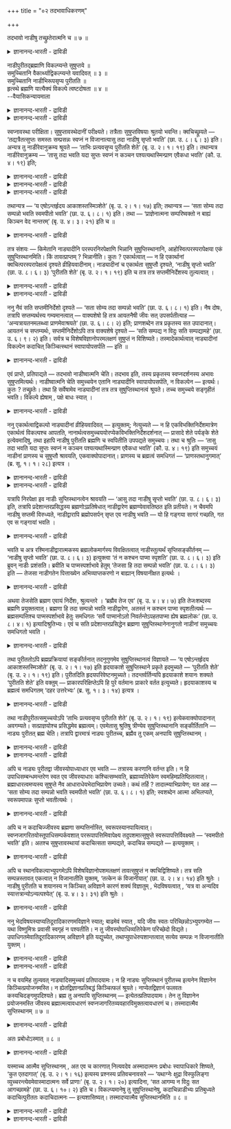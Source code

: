 +++
title = "०२ तदभावाधिकरणम्"

+++

तदभावो नाडीषु तच्छ्रुतेरात्मनि च ॥ ७ ॥  
<details><summary>ज्ञानानन्द-भारती - द्राविडी</summary>

तदबावो नाडीषु तच्च्रुदेरात्मनि स ॥ ७ ॥
</details>

नाडीपुरीतद्ब्रह्माणि विकल्प्यन्ते सुषुप्तये ॥  
समुच्चितानि वैकार्थ्याद्विकल्प्यन्ते यवादिवत् ॥ ३ ॥  
समुच्चितानि नाडीभिरूपसृप्य पुरीतति ॥  
हृत्स्थे ब्रह्मणि यात्यैक्यं विकल्पे त्वष्टदोषता ॥ ४ ॥  
--वैयासिकन्यायमाला

<details><summary>ज्ञानानन्द-भारती - द्राविडी</summary>

सु षुप्तियिऩ् पॊरुट्टु नाडिगळ्, पुरीदत्, पिरह्मम् ऎऩ्ऱु मूऩ्ऱुम् विगल्बिक्कप्पडुगिऩ्ऱऩवा (एदेऩुम् ऒऩ्ऱु ऎऩ्ऱा)? अल्लदु मूऩ्ऱुम् सेर्न्दु ऎऩ्ऱु सॊल्लप्पट्टिरुक् किऱदा? ऒरे उत्तेसत्तै युडैयदाल्, यवम् मुदलियदैप् पोल विगल्बप्पडुगिऩ्ऱऩ।
</details>

<details><summary>ज्ञानानन्द-भारती - द्राविडी</summary>

मूऩ्ऱुम् सेर्न्दुदाऩ् नाडिगळ् वऴियाग पुरीददिऩ् समीबम् पोय्, ह्रुदयत्तिलुळ्ळ पिरह्मत्तिल् ऒऩ्ऱाग आगुम् तऩ्मैयै अडैगिऱदु। विगल्बम् ऎऩ्ऱालो ऎट्टु तोषङ्गळ् एऱ्पडुम्।
</details>

स्वप्नावस्था परीक्षिता। सुषुप्तावस्थेदानीं परीक्ष्यते। तत्रैताः सुषुप्तविषयाः श्रुतयो भवन्ति। क्वचिच्छ्रूयते — ‘तद्यत्रैतत्सुप्तः समस्तः सम्प्रसन्नः स्वप्नं न विजानात्यासु तदा नाडीषु सृप्तो भवति’ (छा. उ. ८। ६। ३) इति। अन्यत्र तु नाडीरेवानुक्रम्य श्रूयते — ‘ताभिः प्रत्यवसृप्य पुरीतति शेते’ (बृ. उ. २। १। १९) इति। तथान्यत्र नाडीरेवानुक्रम्य — ‘तासु तदा भवति यदा सुप्तः स्वप्नं न कञ्चन पश्यत्यथास्मिन्प्राण एवैकधा भवति’ (कौ. उ. ४। १९) इति;

<details><summary>ज्ञानानन्द-भारती - द्राविडी</summary>

(जीवऩ् सुषुप्ति कालत्तिल् नाडिगळिल् सॆल्गिऱाऩ्, पुरीदत्तिल् तूङ्गुगिऱाऩ्, पिरह्मत्तिल् तूङ्गुगिऱाऩ् ऎऩ्ऱु सुरुदिगळ् नाडि पुरीदत्, पिरह्मम् इम्मूऩ्ऱैयुम् सुषुप्ति स्ताऩमाग कूऱुगिऱदु। इम्मूऩ्ऱु स्ताऩङ्गळिल् विगल्बमा अल्लदु समुच्चयमा। अदावदु इम्मूऩ्ऱिल् एदावदु ऒरु इडत्तिल् सुषुप्तिया अल्लदु नाडि वऴियाग पुरीदत्तिल् सॆऩ्ऱु अङ्गु पिरह्मत्तिल् सुषुप्तिया ऎऩ्ऱु सन्देहम्। ‘व्रीहियाल् यागम् सॆय्य वेण्डुम्। यवत्ताल् यागम् सॆय्य वेण्डुम्' ऎऩ्ऱ विदिगळिल् व्रीहि, यवम् इरण्डुक्कुम् ऒरे पुरोडासम् पिरयोजऩमाग इरुप्पदाल् व्रीहियिऩालो अल्लदु यवत्तालो यागम् सॆय्य वेण्डुम् ऎऩ्ऱु विगल्बम् सॊल्वदु पोल् इङ्गुम् सुषुप्ति ऎऩ्ऱ ऒरे पिरयोजऩमिरुप्पदाल् विगल्बम्। इम्मूऩ्ऱिल् एदावदु ऒऩ्ऱिल् अदावदु ऒरु समयम् नाडियिलुम् मऱ्ऱॊरु समयम् पुरीदत्तिलुम्, वेऱॊरु समयम् पिरह्मत्तिलुम् जीवऩ् तूङ्गुगिऱाऩ् ऎऩ्ऱु पूर्वबक्षम्।
</details>

<details><summary>ज्ञानानन्द-भारती - द्राविडी</summary>

मूऩ्ऱु स्ताऩङ्गळुक्कुम् ऒरे पिरयोजऩम् इल्लै। कण् मुदलियवऱ्ऱिल् सञ्जरिक्कुम् जीवऩ् हिरुदयत्तिलुळ्ळ पिरह्मत्तैयडैवदऱ्कु वऴि नाडि, पुरीदत् हिरुदयत्तै सुऱ्ऱियिरुप्पदु त्वारम् वऴियाग माडिक्कुच् चॆऩ्ऱु अङ्गे कट्टिलिल्बडुत्तुत् तूङ्गुवदुबोल् नाडि वऴियाग पुरीदत्तुक्कुच् चॆऩ्ऱु अङ्गे पिरह्मत्तिल् तूङ्गुगिऱाऩ्। आगवे पलऩ् वॆव्वेऱाग इरुप्पदाल् इङ्गु विगल्बम् इल्लै। जीवऩुक्कु सुषुप्ति पिरह्मत्तिल् ताऩ् अदऱ्कु उबगारगमाग इरुप्पदाल् समुच्चयम् प्रह्मत्तिल् सुषुप्ति ऎऩ्ऱु सॊऩ्ऩालुम् कट्टिलिल् मऩिदऩ् तूङ्गुवदु पोल् जीवऩुक्कुम्, पिरह्मत्तिऱ्कुम् आदारम् आदेयम् ऎऩ्ऱवेऱ्ऱुमै किडैयादु। अन्दक् करणम् ऎऩ्ऱ उबादि सम्बन्दमिल्लाददाल् सुषुप्तियिल् जीवऩ् पिरह्मत्तुडऩ् ऒऩ्ऱागक् कलन्दु विडुगिऱाऩ्)।
</details>

<details><summary>ज्ञानानन्द-भारती - द्राविडी</summary>

स्वप्ऩ अवस्तै विसारिक्कप्पट्टदु ; इप्पॊऴुदु सुषुप्ति अवस्तै विसारिक्कप्पडुगिऱदु। अङ्गु सुषुप्ति विषयमाग इन्द सुरुदिगळ् इरुक्किऩ्ऱऩ:- ओरिडत्तिल् “अप्पॊऴुदु ऎङ्गे इव्विदम् तूङ्गुगिऱवऩाय्, अडङ्गिऩवऩाय्, नऩ्गु तॆळिवडैन्दवऩाय् स्वप्ऩत्तै अऱिवदिल्लैयो, अप्पॊऴुदु इन्द नाडिगळिल् नुऴैन्दवऩाग इरुक्किऱाऩ्" (सान्।VIII;६-३) ऎऩ्ऱु सॊल्लप्पडुगिऱदु। वेऱिडत्तिलो नाडिगळैये आरम्बित्तु "अवैगळ् वऴियाय् पोय् पुरीदत्तिल् तूङ्गुगिऱाऩ्" (पिरुहत्।II;१-१९) ऎऩ्ऱु सॊल्लप्पडुगिऱदु। अप्पडिये इऩ्ऩॊरु इडत्तिल् नाडिगळैये आरम्बित्तु “ऎप्पॊऴुदु तूङ्गुगिऱवऩ् ऎन्द स्वप्ऩत्तैयुम् पार्प्पदिल्लैयो, अप्पॊऴुदु अन्द नाडिगळिल् इरुक्किऱाऩ्, पिऱगु इन्द पिराणऩिलेये ऒऩ्ऱाग आगिविडुगिऱाऩ्” (कौषीदगी। IV;१९) ऎऩ्ऱु।
</details>

तथान्यत्र — ‘य एषोऽन्तर्हृदय आकाशस्तस्मिञ्शेते’ (बृ. उ. २। १। १७) इति; तथान्यत्र — ‘सता सोम्य तदा सम्पन्नो भवति स्वमपीतो भवति’ (छा. उ. ६। ८। १) इति। तथा — ‘प्राज्ञेनात्मना सम्परिष्वक्तो न बाह्यं किञ्चन वेद नान्तरम्’ (बृ. उ. ४। ३। २१) इति च ॥

<details><summary>ज्ञानानन्द-भारती - द्राविडी</summary>

अप्पडिये वेऱिडत्तिल् "ह्रुदयत्तिऱ्कुळ् इन्द आगासम् ऎदुवो, अदिल् तूङ्गुगिऱाऩ्” (पिरुहत्।II;१-१७) ऎऩ्ऱु अप्पडिये वेऱिडत्तिल् "हे सोम्य, अप्पॊऴुदु सत्वस्तुवुडऩ् र्न्दुविडुगिऱाऩ्; तऩ्ऩै अडैन्दवऩाग आगिऱाऩ्" (सान्।VI-८-१) ऎऩ्ऱु; पिराक्ञऩाऩ आत्माविऩाल् नऩ्गु आलिङ्गऩम् सॆय्यप्पट्टवऩाग वॆळियिल् उळ्ळ ऎदैयुम् अऱिवदिल्लै। उळ्ळेयुळ्ळदैयुम्, अऱिवदिल्लै। (पिरुहत्।IV;३-२१)ऎऩ्ऱुम्।
</details>

तत्र संशयः — किमेतानि नाड्यादीनि परस्परनिरपेक्षाणि भिन्नानि सुषुप्तिस्थानानि, आहोस्वित्परस्परापेक्षया एकं सुषुप्तिस्थानमिति। किं तावत्प्राप्तम् ? भिन्नानीति। कुतः ? एकार्थत्वात् — न हि एकार्थानां क्वचित्परस्परापेक्षत्वं दृश्यते व्रीहियवादीनाम्। नाड्यादीनां च एकार्थता सुषुप्तौ दृश्यते, ‘नाडीषु सृप्तो भवति’ (छा. उ. ८। ६। ३) ‘पुरीतति शेते’ (बृ. उ. २। १। १९) इति च तत्र तत्र सप्तमीनिर्देशस्य तुल्यत्वात् ।

<details><summary>ज्ञानानन्द-भारती - द्राविडी</summary>

अङ्गु इन्द नाडि मुदलियवैगळ् ऒऩ्ऱुक् कॊऩ्ऱु अबेक्षैयिल्लामल् वॆव्वेऱाऩ सुषुप्ति स्ताऩङ्गळा? अल्लदु ऒऩ्ऱुक्कॊऩ्ऱु अबेक्षै युडऩ् ऒरे सुषुप्ति स्ताऩमा? ऎऩ्ऱु सन्देहम्।
</details>

<details><summary>ज्ञानानन्द-भारती - द्राविडी</summary>

पूर्वबक्षम्: ऎदु नियायम्? वॆव्वेऱु ऎऩ्ऱु एऩ्? ऒरे पिरयोजऩमुळ्ळदाग इरुप्पदाल्। ऒरे पिरयोजऩमुळ्ळ नॆल्, यवम् मुदलियवैगळुक्कु ऒऩ्ऱुक्कॊऩ्ऱु अबेक्षिक्कुम् तऩ्मै ऎङ्गुमे काणप्पडुवदिल्लै। नाडि मुदलियवैगळुक्कु ऒरे पिरयोजऩमुळ्ळ तऩ्मै सुषुप्तियिल् काण्गिऱदु। “नाडिगळिल् नुऴैन्दवऩाग इरुक्किऱाऩ्" (सान्।VIII;६-३)। "पुरीदत्तिल् तूङ्गुगिऱाऩ्” (पिरुहत्।II;१-१९) ऎऩ्ऱु अङ्गङ्गु एऴाम् वेऱ्ऱुमैयाल् कुऱिप्पिडुवदु समाऩमायिरुप्पदाल्।
</details>

ननु नैवं सति सप्तमीनिर्देशो दृश्यते — ‘सता सोम्य तदा सम्पन्नो भवति’ (छा. उ. ६। ८। १) इति। नैष दोषः, तत्रापि सप्तम्यर्थस्य गम्यमानत्वात् — वाक्यशेषो हि तत्र आयतनैषी जीवः सत् उपसर्पतीत्याह — ‘अन्यत्रायतनमलब्ध्वा प्राणमेवाश्रयते’ (छा. उ. ६। ८। २) इति; प्राणशब्देन तत्र प्रकृतस्य सत उपादानात्। आयतनं च सप्तम्यर्थः, सप्तमीनिर्देशोऽपि तत्र वाक्यशेषे दृश्यते — ‘सति सम्पद्य न विदुः सति सम्पद्यामहे’ (छा. उ. ६। ९। २) इति। सर्वत्र च विशेषविज्ञानोपरमलक्षणं सुषुप्तं न विशिष्यते। तस्मादेकार्थत्वात् नाड्यादीनां विकल्पेन कदाचित् किञ्चित्स्थानं स्वापायोपसर्पति — इति ॥

<details><summary>ज्ञानानन्द-भारती - द्राविडी</summary>

"हे सोम्य, अप्पॊऴुदु सत्वस्तुवुडऩ् सेर्न्दवऩाग आगिऱाऩ्" (सान्।VI;८-१) ऎऩ्ऱु सत्वस् तुविल् इदु पोल एऴाम् वेऱ्ऱुमैयाल् कुऱिप्पिडुवदु काणविल्लैये (अङ्गु मूऩ्ऱावदु वेऱ्ऱुमैयि रुप्पदाल्) यॆऩ्ऱाल्, इदु तोषमिल्लै। अङ्गेयुम् कूड एऴाम् वेऱ्ऱुमैयिऩ् अर्त्तम् अऱियप्पडुवदाल्, अङ्गे पिऩ्वाक्कियम् जीवऩ् इरुक्क इडम् विरुम्बिक्कॊण्डु सत् वस्तुविडम् पोगिऱाऩ् ऎऩ्ऱु सॊल्गिऱदु। 'वेऱु ऎङ्गेयुम् इरुक्क इडम् अगप्पडामल् पिराणऩैये पोय् अडैगिऱाऩ्' ऎऩ्ऱु पिराणऩ् ऎऩ्ऱ सप्तत्तिऩाल् पिरगिरुदमाऩ सत् वस्तुवै अङ्गे सॊल्वदाल्; इरुक्क इडम् ऎऩ्बदु एऴाम् वेऱ्ऱुमै यिऩ् अर्त्तम्। अङ्गे पिऩ्वाक्कियत्तिल् एऴाम् वेऱ्ऱु मैयाल् कुऱिप्पिडप्पडुवदुम् काणप्पडुगिऱदु। 'सत्वस् तुविल् सेर्न्दु, सत्वस्तुविल् सेर्न्दिरुक्किऱोम् ऎऩ्ऱु अऱिवदिल्लै' (सान्।VI;९-२) ऎऩ्ऱु। ऎल्लाविडत्तिलुम् विसेष अऱिवु इल्लामऱ् पोगिऱदाऩ लक्षणमुळ्ळ सुषुप्ति वित्यासप्पडुवदिल्लै। आगैयाल् ऒरे पिरयोजऩमुळ्ळदाल्, नाडि मुदलियवैगळुक्कुळ् विगल्बमाग ऒव्वॊरु समयम् ऒव्वॊरु स्ताऩत्तै तूक्कत्तिऱ्काग अडैगिऱाऩ्, ऎऩ्ऱु।
</details>

एवं प्राप्ते, प्रतिपाद्यते — तदभावो नाडीष्वात्मनि चेति। तदभाव इति, तस्य प्रकृतस्य स्वप्नदर्शनस्य अभावः सुषुप्तमित्यर्थः। नाडीष्वात्मनि चेति समुच्चयेन एतानि नाड्यादीनि स्वापायोपसर्पति, न विकल्पेन — इत्यर्थः। कुतः ? तच्छ्रुतेः। तथा हि सर्वेषामेव नाड्यादीनां तत्र तत्र सुषुप्तिस्थानत्वं श्रूयते। तच्च समुच्चये सङ्गृहीतं भवति। विकल्पे ह्येषाम् , पक्षे बाधः स्यात् ।

<details><summary>ज्ञानानन्द-भारती - द्राविडी</summary>

सित्तान्दम्: इप्पडि वरुम् पोदु सॊल्लप् पडुगिऱदु। "अदऩ् इल्लामै नाडिगळिलुम् आत्माविलुम्” ऎऩ्ऱु। “अदऩ् इल्लामै” ऎऩ्बदु “अदऩ्” पिरगिरु तमाऩ स्वप्ऩ तर्सत्तिऩ्, इल्लामै, नल्ल तूक्कम् ऎऩ्ऱु अर्त्तम्। "नाडिगळिलुम्, आत्माविलुम्” ऎऩ्ऱु समुच्चयमाग इन्द नाडि मुदलाऩवैगळै तूक्कत् तिऱ्काग अडैगिऱाऩ्। विगल्बमाग इल्लै ऎऩ्ऱु अर्त्तम्। एऩ्? “अप्पडि सॊल्लियिरुप्पदाल्”, अप्पडि नाडि मुदलिय ऎल्लावऱ्ऱिऱ्कुमे अङ्गङ्गे सुषुप्ति स्ताऩमायिरुक्कुम् तऩ्मै सॊल्लप्पडुगिऱदु। समुच्चय पक्षत्तिल् अदु सेर्त्तुक्कॊण्डदाग आगुम्। विगल्बम् ऎऩ्ऱाल् इवैगळुक्कु सिल समयम् पादम् एऱ्पडुम्।
</details>

ननु एकार्थत्वाद्विकल्पो नाड्यादीनां व्रीहियवादिवत् — इत्युक्तम्; नेत्युच्यते — न हि एकविभक्तिनिर्देशमात्रेण एकार्थत्वं विकल्पश्च आपतति, नानार्थत्वसमुच्चययोरप्येकविभक्तिनिर्देशदर्शनात् — प्रासादे शेते पर्यङ्के शेते इत्येवमादिषु, तथा इहापि नाडीषु पुरीतति ब्रह्मणि च स्वपितीति उपपद्यते समुच्चयः। तथा च श्रुतिः — ‘तासु तदा भवति यदा सुप्तः स्वप्नं न कञ्चन पश्यत्यथास्मिन्प्राण एवैकधा भवति’ (कौ. उ. ४। १९) इति समुच्चयं नाडीनां प्राणस्य च सुषुप्तौ श्रावयति, एकवाक्योपादानात्। प्राणस्य च ब्रह्मत्वं समधिगतं — ‘प्राणस्तथानुगमात्’ (ब्र. सू. १। १। २८) इत्यत्र ।

<details><summary>ज्ञानानन्द-भारती - द्राविडी</summary>

ऒरे पिरयोजऩमुळ्ळदायिरुप्पदाल् नॆल्, यवम् मुदलियवैबोल, नाडि मुदलियवैगळुक्कु विगल्बम् ऎऩ्ऱु सॊल्लप्पट्टदेयॆऩ्ऱाल्, सरियल्ल ऎऩ्ऱु सॊल्लप्पडुगिऱदु। ऒरे वेऱ्ऱुमैयै कुऱिप्पिट्टिरुप्पदु मात्तिरत्तिऩाल् ऒरे पिरयोजऩमुळ्ळ तऩ्मैयुम् विगल्बमुम् एऱ्पडादु। पलविद पिरयोजऩमुळ्ळ तऩ्मै, समुच्चयम् इवैगळुक्कुम्गूड ऒरे वेऱ्ऱुमैयाल् कुऱिप्पिडुवदु काण्बदाल्, माळिगैगळिल् तूङ्गुगिऱाऩ्, कट्टिलिल् तूङ्गुगिऱाऩ् ऎऩ्बदु मुदलाऩवैगळिल्।
</details>

<details><summary>ज्ञानानन्द-भारती - द्राविडी</summary>

अदेमादिरि इङ्गेयुम् नाडिगळिलुम्, पुरीदत्तिलुम्, पिरह्मत्तिलुम्, तूङ्गुगिऱाऩ् ऎऩ्ऱु इव्विदम् समुच्चयम् (सेर्प्पदु) पॊरुत्तमागुम्। अप्पडि सुरुदियुम् "तूङ्गुगिऱवऩ् ऎप्पॊऴुदु ऎन्द स्वप्ऩत्तैयुम् पार्क्कविल्लैयो, अप्पॊऴुदु अवैगळिल् इरुक्कि ऱाऩ्। पिऱगु इन्द पिराणऩिडत्तिलेये ऒऩ्ऱाग आगिविडुगिऱाऩ्” (कौषीदगी।IV;१९) ऎऩ्ऱु सुषुप् तियिल् नाडिगळुक्कुम् पिराणऩुक्कुम् समुच्चयत्तैच् चॊल्गिऱदु, ऒरे वाक्कियत्तिल् सॊल्लियिरुप्पदाल्, पिराणऩ् ऎऩ्बदऱ्कु पिरह्मत्तऩ्मै। ‘पिराणऩ् अव्विदम् तुडर्न्दिरुप्पदाल्' - (I-१-२८) ऎऩ्ऱ पिरह्म सूत्रत्तिल् अऱियप्पट्टिरुक्किऱदु।
</details>

यत्रापि निरपेक्षा इव नाडीः सुप्तिस्थानत्वेन श्रावयति — ‘आसु तदा नाडीषु सृप्तो भवति’ (छा. उ. ८। ६। ३) इति, तत्रापि प्रदेशान्तरप्रसिद्धस्य ब्रह्मणोऽप्रतिषेधात् नाडीद्वारेण ब्रह्मण्येवावतिष्ठत इति प्रतीयते। न चैवमपि नाडीषु सप्तमी विरुध्यते, नाडीद्वारापि ब्रह्मोपसर्पन् सृप्त एव नाडीषु भवति — यो हि गङ्गया सागरं गच्छति, गत एव स गङ्गायां भवति ।

<details><summary>ज्ञानानन्द-भारती - द्राविडी</summary>

ऎङ्गे वेऱॊऩ्ऱैयुम् अबेक्षिक्कामल् पोल नाडिगळै सुषुप्ति स्ताऩमाग सॊल्गिऱदो, “अप्पॊऴुदु इन्द नाडिगळिल् नुऴैन्दवऩाग इरुक्किऱाऩ्" (सान्।VIII;६-३) ऎऩ्ऱु, अङ्गेयुम्गूड, मऱ्ऱ विडत्तिल् पिरसित्तमायुळ्ळ पिरह्मत्तै मऱुक्काद तिऩाल्, नाडी वऴियागवे पिरह्मत्तिलेये तङ्गुगिऱाऩ् ऎऩ्ऱु तॆरिगिऱदु। अप्पडियिरुन्दालुम् नाडि विषयत्तिल् उळ्ळ एऴाम् वेऱ्ऱुमै विरोदप्पडादु। नाडि वऴियाग पिरह्मत्तिऩिडम् पोगिऱवऩुम् नाडिगळिल् पोऩवऩा कवे इरुक्किऱाऩ्। ऎवऩ् कङ्गै वऴियाग समुत्तिरम् सॆल्लुगिऱाऩो, अवऩ् कङ्गैयिलुम् पोऩवऩ्दाऩे?
</details>

भवति च अत्र रश्मिनाडीद्वारात्मकस्य ब्रह्मलोकमार्गस्य विवक्षितत्वात् नाडीस्तुत्यर्थं सृप्तिसङ्कीर्तनम् — ‘नाडीषु सृप्तो भवति’ (छा. उ. ८। ६। ३) इत्युक्त्वा ‘तं न कश्चन पाप्मा स्पृशति’ (छा. उ. ८। ६। ३) इति ब्रुवन् नाडीः प्रशंसति। ब्रवीति च पाप्मस्पर्शाभावे हेतुम् ‘तेजसा हि तदा सम्पन्नो भवति’ (छा. उ. ८। ६। ३) इति — तेजसा नाडीगतेन पित्ताख्येन अभिव्याप्तकरणो न बाह्यान् विषयानीक्षत इत्यर्थः ।

<details><summary>ज्ञानानन्द-भारती - द्राविडी</summary>

मेलुम्, किरणम् नाडि वऴियायुळ्ळ पिरह्मलोगम् पोगुम् वऴियै सॊल्ल उत्तेसमाऩदिऩाल्, नाडियै स्तुदि सॆय्वदऱ्काग अङ्गु पोवदु सॊल्लप्पडुगिऱदु। “नाडिगळिल् पोगिऱवऩाग इरुक्किऱाऩ्" (सान्।VIII;६-३) ऎऩ्ऱु सॊल्लिविट्टु "अवऩै ऒरुविद पाबमुम् तीण्डादु" (सान्।VIII;६-३) ऎऩ्ऱु सॊल्लि नाडिगळै स्तुदिक्किऱदु। पाबम् तीण्डाददऱ्कुक् कारणत्तैयुम् सॊल्गिऱदु। “अप्पॊऴुदु तेजस्सुडऩ् सेर्न्दल्लवा इरुक्किऱाऩ्" (सान्।VIII;६-३) ऎऩ्ऱु, नाडियिलुळ्ळ पित्तम् ऎऩ्ऱ पॆयरुडैय तेजसिऩाल् वियाबिक्कप्पट्ट इन्दिरियङ्गळैयुडैयवऩाय् वॆळियिल् उळ्ळ विषयङ्गळै पार्प्पदिल्लै ऎऩ्ऱु अर्त्तम्।
</details>

अथवा तेजसेति ब्रह्मण एवायं निर्देशः, श्रुत्यन्तरे । ‘ब्रह्मैव तेज एव’ (बृ. उ. ४। ४। ७) इति तेजःशब्दस्य ब्रह्मणि प्रयुक्तत्वात्। ब्रह्मणा हि तदा सम्पन्नो भवति नाडीद्वारेण, अतस्तं न कश्चन पाप्मा स्पृशतीत्यर्थः — ब्रह्मसम्पत्तिश्च पाप्मस्पर्शाभावे हेतुः समधिगतः ‘सर्वे पाप्मानोऽतो निवर्तन्तेऽपहतपाप्मा ह्येष ब्रह्मलोकः’ (छा. उ. ८। ४। १) इत्यादिश्रुतिभ्यः। एवं च सति प्रदेशान्तरप्रसिद्धेन ब्रह्मणा सुषुप्तिस्थानेनानुगतो नाडीनां समुच्चयः समधिगतो भवति ।

<details><summary>ज्ञानानन्द-भारती - द्राविडी</summary>

अल्लदु, तेजसुडऩ् ऎऩ्बदु पिरह्मत्तैये कुऱिप्पदागुम्, वेऱु सुरुदियिल् "पिरह्ममे तेजस्से” (पिरुहत्।IV;४-७) ऎऩ्ऱु तेजस् ऎऩ्ऱ सप्तम् पिरह् मत्तिल् पिरयोगम् सॆय्यप्पट्टिरुप्पदाल्। अप्पॊऴुदु नाडीवऴियाग पिरह्मत्तुडऩ् अल्लवा सेर्न्दिरुक्किऱाऩ्; आगैयाल् अवऩै ऎन्द पाबमुम् तॊडादु ऎऩ्ऱु अर्त्तम्। पिरह्मत्तुडऩ् सेरुवदो, पाबम् तॊडरामलि रुप्पदऱ्कु कारणम् ऎऩ्ऱु अऱियप्पट्टदे, “ऎल्ला पाबङ्गळुम् इवऩिडमिरुन्दु विलगिविडुगिऩ्ऱऩ। इवऩ् पाबमऱ्ऱ पिरह्ममागिऱ लोगमल्लवा?” (सान्।VIII;४-२) ऎऩ्बदु मुदलाऩ सुरुदिगळिलिरुन्दु इव्विदमिरुप्पदाल् वेऱु इडत्तिल् पिरसित्तमायुळ्ळ सुषुप्ति स्ताऩमाऩ पिरह्मत्तुडऩ् सेर्न्दु नाडिगळुक्कु समुच्चयम् अऱियप्पट्टदाग आगिऱदु।
</details>

तथा पुरीततोऽपि ब्रह्मप्रक्रियायां सङ्कीर्तनात् तदनुगुणमेव सुषुप्तिस्थानत्वं विज्ञायते — ‘य एषोऽन्तर्हृदय आकाशस्तस्मिञ्शेते’ (बृ. उ. २। १। १७) इति हृदयाकाशे सुषुप्तिस्थाने प्रकृते इदमुच्यते — ‘पुरीतति शेते’ (बृ. उ. २। १। १९) इति। पुरीतदिति हृदयपरिवेष्टनमुच्यते। तदन्तर्वर्तिन्यपि हृदयाकाशे शयानः शक्यते ‘पुरीतति शेते’ इति वक्तुम् — प्राकारपरिक्षिप्तेऽपि हि पुरे वर्तमानः प्राकारे वर्तत इत्युच्यते। हृदयाकाशस्य च ब्रह्मत्वं समधिगतम् ‘दहर उत्तरेभ्यः’ (ब्र. सू. १। ३। १४) इत्यत्र ।

<details><summary>ज्ञानानन्द-भारती - द्राविडी</summary>

अव्विदमे पुरीदत्तिऱ्कुम् पिरह्म पिरगरणत्तिल् सॊल्लुवदिरुप्पदिऩाल् अदऱ्कु अणुगुणमागवे सुषुप्ति स्ताऩत्तऩ्मै अऱियप्पडुगिऱदु। “ह्रुदयत् तिऱ्कुळ् इन्द आगासम् ऎदुवो, अदिल् तूङ्गुगिऱाऩ्” (पिरुहत्।II;१-१७)ऎऩ्ऱु ह्रुदयागासमागिऱ, सुषुप्तिस् ताऩम् पिरगिरुदमायिरुक्कैयिल् "पुरीदत्तिल् तूङ्गुगि ऱाऩ्” (पिरुहत्।II;१-१९) ऎऩ्ऱ इदु सॊल्लप्पडुगिऱदु। “पुरीदत्” ऎऩ्बदु ह्रुदयत्तै सुऱ्ऱियिरुप्पदु। अदऱ्कुळ् इरुक्कुम् ह्रुदयागासत्तिल् तूङ्गुबवऩुम्, पुरीदत्तिल् तूङ्गुगिऱाऩ् ऎऩ्ऱु सॊल्लमुडियुम्; मदिळाल् सूऴप्पट्ट पट्टणत्तिल् इरुप्पवऩुम् मदिळिऱ्कुळ् इरुक्किऱाऩ् ऎऩ्ऱु सॊल्ललाम्। ह्रुदयागासत्तिऱ्कु पिरह्ममायि रुक्कुम् तऩ्मै "सिऱियदु, मेल् वाक्कियङ्गळाल्” (सूत्रम्I;३-१४) ऎऩ्ऱ विडत्तिल् अऱियप्पट्टदु।
</details>

तथा नाडीपुरीतत्समुच्चयोऽपि ‘ताभिः प्रत्यवसृप्य पुरीतति शेते’ (बृ. उ. २। १। १९) इत्येकवाक्योपादानात् अवगम्यते। सत्प्राज्ञयोश्च प्रसिद्धमेव ब्रह्मत्वम्। एवमेतासु श्रुतिषु त्रीण्येव सुषुप्तिस्थानानि सङ्कीर्तितानि — नाड्यः पुरीतत् ब्रह्म चेति। तत्रापि द्वारमात्रं नाड्यः पुरीतच्च, ब्रह्मैव तु एकम् अनपायि सुषुप्तिस्थानम् ।

<details><summary>ज्ञानानन्द-भारती - द्राविडी</summary>

अप्पडिये नाडिगळुक्कुम्, पुरीदत्तिऱ्कुम् समुच्च यमुम् "अवैगळ् वऴियाय् पोय् पुरीदत्तिल् तूङ्गु किऱाऩ्" (पिरुहत्।II;१-१९) ऎऩ्ऱु ऒरे वाक्कियत्तिल् सॊल्लियिरुप्पदाल् तॆरिगिऱदु। सत्वस्तु, पिराक्ञऩ्, इवर्गळुक्कु पिरह्मत्तऩ्मै पिरसित्तमे।
</details>

<details><summary>ज्ञानानन्द-भारती - द्राविडी</summary>

इव्विदम् इन्द सुरुदिगळिल् नाडिगळ्, पुरीदत्, पिरह्मम् ऎऩ्ऱु मूऩ्ऱु सुषुप्ति स्ताऩङ्गळ् ताऩ् सॊल्लप्पट्टिरुक्किऩ्ऱऩ। अवैगळिलुम्, नाडिगळुम् पुरीदत्तुम् वऴिमात्तिरमेयागुम्, पिरह्मम् ऒऩ्ऱु ताऩ् सुषुप्ति स्ताऩम्।
</details>

अपि च नाड्यः पुरीतद्वा जीवस्योपाध्याधार एव भवति — तत्रास्य करणानि वर्तन्त इति। न हि उपाधिसम्बन्धमन्तरेण स्वत एव जीवस्याधारः कश्चित्सम्भवति, ब्रह्माव्यतिरेकेण स्वमहिमप्रतिष्ठितत्वात्। ब्रह्माधारत्वमप्यस्य सुषुप्ते नैव आधाराधेयभेदाभिप्रायेण उच्यते। कथं तर्हि ? तादात्म्याभिप्रायेण; यत आह — ‘सता सोम्य तदा सम्पन्नो भवति स्वमपीतो भवति’ (छा. उ. ६। ८। १) इति; स्वशब्देन आत्मा अभिलप्यते, स्वरूपमापन्नः सुप्तो भवतीत्यर्थः ।

<details><summary>ज्ञानानन्द-भारती - द्राविडी</summary>

मेलुम्, नाडिगळो, पुरीदत्तो जीवऩुडैय उबादिगळुक्कुत्ताऩ् आदारमाग इरुक्कुम्, इवऩुडैय इन्दिरियङ्गळ् अवैगळिल् इरुक्किऩ्ऱऩ ऎऩ्ऱ कारणत्तिऩाल्। उबादिगळिऩ् सम्बन्दमऩ्ऩियिल् ताऩागवे जीवऩुक्कु आदारमाग ऎदुवुम् सम्बविक्कादु। पिरह्मत्तैत् तविर वेऱिल्लाददिऩाल तऩ् महिमैयिलेये पिरदिष्टिदऩायिरुप्पदाल्। इवऩुक्कु सुषुप्तियिल् पिरह्मत्तै आदारमायुडैय तऩ्मै ऎऩ्बदुम् आदारम् आदेयम् ऎऩ्ऱ वेऱुबाडु अबिप्पिरायत्तिल् सॊल्लप्पडविल्लै। ऎप्पडि ऎऩ्ऱाल्, तादात्म्यम्, इरण्डुम् ऒऩ्ऱु ऎऩ्ऱ अबिप्पिरायत्तिऩाल् सॊल्लप्पडुगिऱदु। एऩॆऩ्ऱाल् "हे सोम्य, अप्पॊऴुदु सत्वस्तुवुडऩ् सेर्न्दवऩाग आगिऱाऩ्। तऩ्ऩै अडैन्दवऩाग आगिऱाऩ्" (सान्।VI;८-१) ऎऩ्ऱु सॊल्गिऱदु। "ताऩ्" ऎऩ्ऱ सप्तत्तिऩाल् आत्मावे सॊल्लप्पडुगिऱदु। तूङ्गुगिऱवऩ् तऩ् स्वरूबत्तैय टैन्दवऩाग आगिऱाऩ् ऎऩ्ऱु अर्त्तम्।
</details>

अपि च न कदाचिज्जीवस्य ब्रह्मणा सम्पत्तिर्नास्ति, स्वरूपस्यानपायित्वात्। स्वप्नजागरितयोस्तूपाधिसम्पर्कवशात् पररूपापत्तिमिवापेक्ष्य तदुपशमात्सुषुप्ते स्वरूपापत्तिर्विवक्ष्यते — ‘स्वमपीतो भवति’ इति। अतश्च सुषुप्तावस्थायां कदाचित्सता सम्पद्यते, कदाचिन्न सम्पद्यते — इत्ययुक्तम् ।

<details><summary>ज्ञानानन्द-भारती - द्राविडी</summary>

तविरवुम्, स्वरूबम् विलगाद तऩ्मैयुळ्ळदाल्, जीवऩुक्कु पिरह्मत्तोडु सेर्क्कै ऒरु समयमुमिल् लामल् इल्लै। स्वप्ऩत्तिलुम् जागिरत्तिलुमो, उबादिगळुडैय सम्बन्दम् कारणमाग वेऱु रूबत्तै अडैवदुबोल् इरुप्पदै अबेक्षित्तु सुषुप्तियिल् अवैगळ् अडङ्गिविडुवदाल् स्वरूबत्तै अडैवदाग सॊल्लप्पडुगिऱदु। आगैयालुम् सुषुप्ति अवस्तै यिल् सिल समयम् सत्वस्तुवुडऩ् ऒऩ्ऱागिऱाऩ्; सिल समयङ्गळिल् ऒऩ्ऱावदिल्लैयॆऩ्बदु युक्तमागादु।
</details>

अपि च स्थानविकल्पाभ्युपगमेऽपि विशेषविज्ञानोपशमलक्षणं तावत्सुषुप्तं न क्वचिद्विशिष्यते। तत्र सति सम्पन्नस्तावत् एकत्वात् न विजानातीति युक्तम्, ‘तत्केन कं विजानीयात्’ (छा. उ. २। ४। १४) इति श्रुतेः । नाडीषु पुरीतति च शयानस्य न किञ्चित् अविज्ञाने कारणं शक्यं विज्ञातुम् , भेदविषयत्वात् , ‘यत्र वा अन्यदिव स्यात्तत्रान्योऽन्यत्पश्येत्’ (बृ. उ. ४। ३। ३१) इति श्रुतेः ।

<details><summary>ज्ञानानन्द-भारती - द्राविडी</summary>

मेलुम्, स्ताऩत्तिल् विगल्बमुण्डॆऩ्ऱु ऒप्पुक्कॊण्डालुम् कूड, विसेषमायुळ्ळ अऱिविऱ्कु अडक्कम् ऎऩ्गिऱ लक्षणमुडैय सुषुप्ति ऎङ्गेयुम् वित्यासप्पडादु। अङ्गु, सत्वस्तुविल् सेर्न्दवऩ् अत्तुडऩ् ऒऩ्ऱागवे इरुप्पदाल् अऱियविल्लै यॆऩ्बदु नियायम्, "अप्पॊऴुदु ऎदिऩाल् ऎदै अऱिवाऩ्" (पिरुहत्।II;४-१४) ऎऩ्ऱु सुरुदियिरुप्पदाल्। नाडिगळिलुम् पुरीदत्तिलुम् तूङ्गुगिऱवऩुक्कु अऱियामलि रुप्पदऱ्कु ऒरु कारणमुम् इरुप्पदाग अऱिय मुडियादु। पेद विषयमायिरुप्पदाल्, ‘ऎङ्गु वेऱु पोल इरुक्कुमो, अङ्गे ऒरुवऩ् मऱ्ऱदैप् पार्क्कमुडियुम्' (पिरुहत्।IV;३-३१) ऎऩ्ऱ सुरुदियिऩाल्।
</details>

ननु भेदविषयस्याप्यतिदूरादिकारणमविज्ञाने स्यात्; बाढमेवं स्यात् , यदि जीवः स्वतः परिच्छिन्नोऽभ्युपगम्येत — यथा विष्णुमित्रः प्रवासी स्वगृहं न पश्यतीति। न तु जीवस्योपाधिव्यतिरेकेण परिच्छेदो विद्यते। उपाधिगतमेवातिदूरादिकारणम् अविज्ञाने इति यद्युच्येत, तथाप्युपाधेरुपशान्तत्वात् सत्येव सम्पन्नः न विजानातीति युक्तम् ।

<details><summary>ज्ञानानन्द-भारती - द्राविडी</summary>

पेद विषयमायिरुप्पदऱ्कुक् कूड, वॆगु तूरत्तिल् इरुप्पदु मुदलियदु, अऱिवु एऱ्पडाददऱ्कु कारणमाग इरुक्कलामे? ऎऩ्ऱाल्, वास्तवम्। जीवऩ् स्वबावत्तिलेये अळविऱ्कु उळ्बट्टवऩ् ऎऩ्ऱु ऒप्पुक्कॊळ्ळप्पडुमेयाऩाल् अव्विदम् इरुक्कलाम्, विष्णुमित्रऩ् अयलूरुक्कुप् पोयिरुप्पवऩ् तऩ् वीट्टैप् पार्प्पदिल्लैयॆऩ्बदु ऎप्पडियो, अप्पडि । जीवऩुक्को उबादियै विट्टु अळवुक्कुळ्बडुवदु किडैयादु।
</details>

<details><summary>ज्ञानानन्द-भारती - द्राविडी</summary>

उबादि सम्बन्दमागवेयुळ्ळ वॆगुदूरम् मुदलाऩदु अऱियामलिरुप्पदऱ्कुक् कारणम् ऎऩ्ऱु सॊऩ्ऩाल्, अप्पडियुम् उबादिगळ् अडङ्गियिरुप्पदिऩाल् सत्वस्तुविलेये सेर्न्दु अऱियविल्लै ऎऩ्ऱु सॊल्वदाऩ् नियायम्।
</details>

न च वयमिह तुल्यवत् नाड्यादिसमुच्चयं प्रतिपादयामः। न हि नाड्यः सुप्तिस्थानं पुरीतच्च इत्यनेन विज्ञानेन किञ्चित्प्रयोजनमस्ति। न ह्येतद्विज्ञानप्रतिबद्धं किञ्चित्फलं श्रूयते। नाप्येतद्विज्ञानं फलवतः कस्यचिदङ्गमुपदिश्यते। ब्रह्म तु अनपायि सुप्तिस्थानम् — इत्येतत्प्रतिपादयामः। तेन तु विज्ञानेन प्रयोजनमस्ति जीवस्य ब्रह्मात्मत्वावधारणं स्वप्नजागरितव्यवहारविमुक्तत्वावधारणं च। तस्मादात्मैव सुप्तिस्थानम् ॥ ७ ॥

<details><summary>ज्ञानानन्द-भारती - द्राविडी</summary>

मेलुम् नाडि मुदलियदिऩ् समुच्चयत्तै समाऩम्बोल नाम् इङ्गु ऎडुत्तुच् चॊल्लविल्लै। नाडिगळ् अल्लदु पुरीदत् सुषुप्तिस्ताऩम् ऎऩ्ऱ इन्द अऱिविऩाल् कॊञ्जमेऩुम् पिरयोजऩम् किडैयादु। इन्द अऱिवु सम्बन्दमाय् ऎव्विद पलऩुम् सुरुदियिल् सॊल्लप्पडवुमिल्लै। इन्द अऱिवु पलऩैयुडैय वेऱु ऎदऱ्कुम् अङ्गमागवुम् उबदेसिक्कप्पडविल्लै। पिरह्ममो माऱाद सुषुप्तिस्ताऩम् ऎऩ्बदै ऎडुत्तुक्काट्टुगिऱोम्। अन्द अऱिविऩालेयो पिरयो जऩम् इरुक्किऱदु, जीवऩुक्कु पिरह्मत्तऩ्मैयै उऱुदिप्पडुत्तुवदुम्, 'स्वप्ऩ जागिरत् व्यवहारङ्गळि लिरुन्दु विडुबट्टु इरुक्कुम् तऩ्मैयै उऱुदिप्पडुत्तु वदुम्। आगैयाल् आत्मादाऩ् सुषुप्तिस्ताऩम्।
</details>

अतः प्रबोधोऽस्मात् ॥ ८ ॥  
<details><summary>ज्ञानानन्द-भारती - द्राविडी</summary>

अद: प्रबोदोअस्मात् ॥ ८ ॥
</details>

यस्माच्च आत्मैव सुप्तिस्थानम् , अत एव च कारणात् नित्यवदेव अस्मादात्मनः प्रबोधः स्वापाधिकारे शिष्यते, ‘कुत एतदागात्’ (बृ. उ. २। १। १६) इत्यस्य प्रश्नस्य प्रतिवचनावसरे — ‘यथाग्नेः क्षुद्रा विस्फुलिङ्गा व्युच्चरन्त्येवमेवास्मादात्मनः सर्वे प्राणाः’ (बृ. उ. २। १। २०) इत्यादिना, ‘सत आगम्य न विदुः सत आगच्छामहे’ (छा. उ. ६। १०। २) इति च। विकल्प्यमानेषु तु सुषुप्तिस्थानेषु, कदाचिन्नाडीभ्यः प्रतिबुध्यते कदाचित्पुरीततः कदाचिदात्मनः — इत्यशासिष्यत्। तस्मादप्यात्मैव सुप्तिस्थानमिति ॥ ८ ॥

<details><summary>ज्ञानानन्द-भारती - द्राविडी</summary>

ऎदिऩाल् आत्मादाऩ् सुषुप्तिस्ताऩमो “अदिऩालेये”, अन्द कारणत्तिऩालेये, सुषुप्ति पिरगरणत्तिल् “इदिलिरुन्दु”,आत्माविलिरुन्दु “विऴिप्पु”, तीर्माऩमाऩदु पोलवे, सॊल्लप्पडुगिऱदु। “ऎङ्गिरुन्दु इव्विदम् वन्दाऩ्" (पिरुहत्।II;१-१६) ऎऩ्ऱ इन्द केळ्विक्कु पदिल् सॊल्लुम् समयत्तिल् “ऎप्पडि अक्ऩि यिलिरुन्दु सिऱुबॊऱिगळ् वॆळिक्किळम्बुगिऩ्ऱऩवो, अप्पडियेदाऩ् इन्द आत्माविऩिडमिरुन्दु ऎल्ला पिराणऩ्गळुम्" (पिरुहत्।II;१-२०) ऎऩ्बदु मुदलाऩदि ऩाल्, “सत्वस्तुविलिरुन्दु वन्दु, सत्वस्तु विलिरुन्दु वरुगिऱोम् ऎऩ्ऱु अऱिवदिल्लै" (सान्।VI;१०-२) ऎऩ्ऱुम्।
</details>

<details><summary>ज्ञानानन्द-भारती - द्राविडी</summary>

सुषुप्तिस्ताऩङ्गळ् विगल्बिक्कमुडियुमाऩाल्, सिल समयम् नाडिगळिलिरुन्दु, सिल समयम् पुरीदत्तिलि रुन्दु, सिल समयम् आत्माविलिरुन्दु विऴित्तुक्कॊळ् किऱाऩ् ऎऩ्ऱु सॊल्लियिरुक्क वेण्डुम्। अदिऩालुम् आत्मादाऩ् सुषुप्तिस्ताऩम्, ऎऩ्ऱु
</details>

